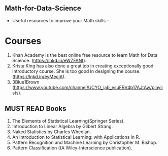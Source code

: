 ## Math-for-Data-Science
* Useful resources to improve your Math skills -  

# Courses 
1. Khan Academy is the best online free resource to learn Math for Data Science. (https://lnkd.in/eWZFANt).
2. Krista King has also done a great job in creating exceptionally good introductory course. She is too good in designing the course. (https://lnkd.in/eyMecjA).  
3. 3Blue1Brown (https://www.youtube.com/channel/UCYO_jab_esuFRV4b17AJtAw/playlists).  

## MUST READ Books 
1. The Elements of Statistical Learning(Springer Series).  
2. Introduction to Linear Algebra by Gilbert Strang.  
3. Naked Statistics by Charles Wheelan.  
4. An Introduction to Statistical Learning: with Applications in R.  
5. Pattern Recognition and Machine Learning by Christopher M. Bishop.  
6. Pattern Classification ((A Wiley-Interscience publication).
